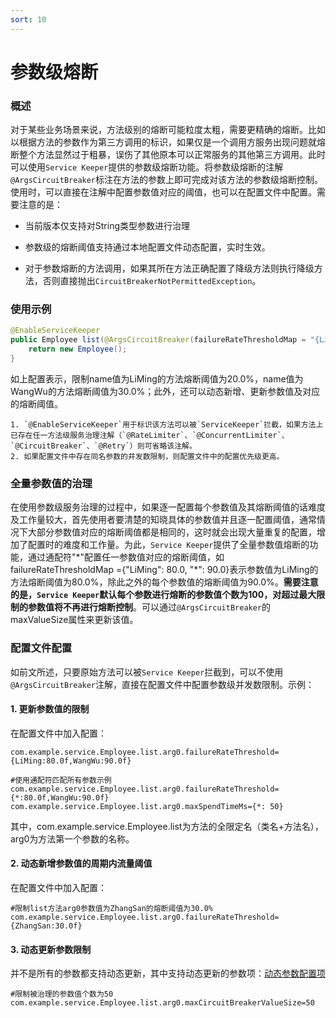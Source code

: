 ```yaml
---
sort: 10
---
```


# 参数级熔断

### 概述
对于某些业务场景来说，方法级别的熔断可能粒度太粗，需要更精确的熔断。比如以根据方法的参数作为第三方调用的标识，如果仅是一个调用方服务出现问题就熔断整个方法显然过于粗暴，误伤了其他原本可以正常服务的其他第三方调用。此时可以使用`Service Keeper`提供的参数级熔断功能。将参数级熔断的注解`@ArgsCircuitBreaker`标注在方法的参数上即可完成对该方法的参数级熔断控制。使用时，可以直接在注解中配置参数值对应的阈值，也可以在配置文件中配置。需要注意的是：

- 当前版本仅支持对String类型参数进行治理

- 参数级的熔断阈值支持通过本地配置文件动态配置，实时生效。

- 对于参数熔断的方法调用，如果其所在方法正确配置了降级方法则执行降级方法，否则直接抛出`CircuitBreakerNotPermittedException`。

### 使用示例
```java
@EnableServiceKeeper
public Employee list(@ArgsCircuitBreaker(failureRateThresholdMap = "{LiMing: 20.0f, WangWu: 30.0f}") String name) {
    return new Employee();
}
```

如上配置表示，限制name值为LiMing的方法熔断阈值为20.0%，name值为WangWu的方法熔断阈值为30.0%；此外，还可以动态新增、更新参数值及对应的熔断阈值。
```note
1. `@EnableServiceKeeper`用于标识该方法可以被`ServiceKeeper`拦截，如果方法上已存在任一方法级服务治理注解（`@RateLimiter`、`@ConcurrentLimiter`、`@CircuitBreaker`、`@Retry`）则可省略该注解。
2. 如果配置文件中存在同名参数的并发数限制，则配置文件中的配置优先级更高。
```

### 全量参数值的治理
在使用参数级服务治理的过程中，如果逐一配置每个参数值及其熔断阈值的话难度及工作量较大，首先使用者要清楚的知晓具体的参数值并且逐一配置阈值，通常情况下大部分参数值对应的熔断阈值都是相同的，这时就会出现大量重复的配置，增加了配置时的难度和工作量。为此，`Service Keeper`提供了全量参数值熔断的功能，通过通配符"\*"配置任一参数值对应的熔断阈值，如failureRateThresholdMap ={"LiMing": 80.0, "\*": 90.0}表示参数值为LiMing的方法熔断阈值为80.0%，除此之外的每个参数值的熔断阈值为90.0%。**需要注意的是，`Service Keeper`默认每个参数进行熔断的参数值个数为100，对超过最大限制的参数值将不再进行熔断控制**。可以通过`@ArgsCircuitBreaker`的maxValueSize属性来更新该值。

### 配置文件配置
如前文所述，只要原始方法可以被`Service Keeper`拦截到，可以不使用`@ArgsCircuitBreaker`注解，直接在配置文件中配置参数级并发数限制。示例：

#### 1. 更新参数值的限制
在配置文件中加入配置：
```properties
com.example.service.Employee.list.arg0.failureRateThreshold={LiMing:80.0f,WangWu:90.0f}

#使用通配符匹配所有参数示例
com.example.service.Employee.list.arg0.failureRateThreshold={*:80.0f,WangWu:90.0f}
com.example.service.Employee.list.arg0.maxSpendTimeMs={*: 50}
```
其中，com.example.service.Employee.list为方法的全限定名（类名+方法名），arg0为方法第一个参数的名称。

#### 2. 动态新增参数值的周期内流量阈值
在配置文件中加入配置：
```properties
#限制list方法arg0参数值为ZhangSan的熔断阈值为30.0%
com.example.service.Employee.list.arg0.failureRateThreshold={ZhangSan:30.0f}
```

#### 3. 动态更新参数限制
并不是所有的参数都支持动态更新，其中支持动态更新的参数项：[动态参数配置项](../configurations/dynamic.md)
```properties
#限制被治理的参数值个数为50
com.example.service.Employee.list.arg0.maxCircuitBreakerValueSize=50
```
